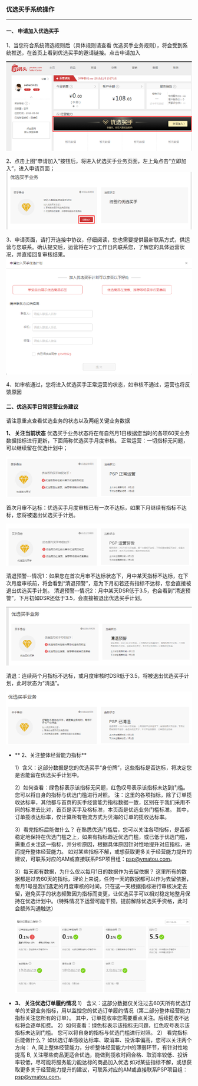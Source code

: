 
### 优选买手系统操作
---

#### 一、 申请加入优选买手
1、当您符合系统筛选规则后（具体规则请查看 优选买手业务规则），将会受到系统推送，在首页上看到优选买手的邀请链接。点击申请加入

![](/pspseller/images/pspapply-1.png)

2、点击上图“申请加入”按钮后，将进入优选买手业务页面，左上角点击“立即加入”，进入申请页面；
![](/pspseller/images/pspapply-2.png)


3、申请页面，请打开连接中协议，仔细阅读，您也需要提供最新联系方式，供运营与您联系。确认提交后，运营将在3个工作日内联系您，了解您的具体运营状况，并直接回复审核结果。
![](/pspseller/images/pspapply-3.png)


4、如审核通过，您将进入优选买手正常运营的状态，如审核不通过，运营也将反馈原因
 
#### 二、优选买手日常运营业务建议

请注意重点查看优选业务的状态以及两组关键业务数据

**1、  关注当前状态**
  优选买手业务状态将在每自然月1日根据您当时的各项60天业务数据指标进行更新，下面简称优选买手月度审核。
正常运营：一切指标无问题，可以继续留在优选计划中；

  ![](/pspseller/images/pspoper-1.png)

  首次月审不达标：优选买手月度审核已有一次不达标，如果下月继续有指标不达标，您将被退出优选买手计划。

  ![](/pspseller/images/pspoper-2.png)

 
  清退预警--情况1：如果您在首次月审不达标状态下，月中某天指标不达标，在下次月度审核前，将会看到“清退预警”，意为下月初若还有指标不达标，您会直接被退出优选买手计划。
清退预警--情况2：月中某天DSR低于3.5，也会看到“清退预警”，下月初如DSR还低于3.5，会直接被退出优选买手计划。

  ![](/pspseller/images/pspoper-3.png)


清退：连续两个月指标不达标，或月度审核时DSR低于3.5，将被退出优选买手计划，此时状态为“清退”。

![](/pspseller/images/pspoper-4.png)


* ** 2、关注整体经营能力指标**

  1）含义：这部分数据是您的优选买手“身份牌”，这些指标是否达标，将决定您是否能留在优选买手计划中。
 
  2）如何查看：绿色标表示该指标无问题，红色叹号表示该指标未达到门槛。
  您可以将自身的指标与优选门槛进行对照。
  注：这里的各项指标，除了订单揽收达标率，其他都与首页的买手经营能力指标数据一致，区别在于我们采用不同的标准去比对，首页是买手及格标准，本页面是优选业务门槛标准。
其中，订单揽收达标率，仅计算所有物流方式为贝海的订单的揽收达标率。
 
  3）看完指标后能做什么？
  在熟悉优选门槛后，您可以关注各项指标，是否都稳定地保持在优选门槛之上，如果有指标趋近优选门槛，或已低于优选门槛，需重点关注这一指标，并分析原因，根据具体原因针对性地提升对应指标，进而提升整体经营能力。
如对某些指标不解，或想获取更多关于经营能力提升的建议，可联系对应的AM或直接联系PSP项目组：psp@ymatou.com。
 
  3）每天都有数据，为什么仅以每月1日的数据作为去留依据？
  这里所有的数据都是过去60天的指标，理论上来说，任何一天的数据都可以作为去留依据，每月1号是我们选定的月度审核的时间，只在这一天根据指标进行审核决定去留，避免买手的状态频繁因为指标而变更，让优选买手可以相对稳定地整月保持在优选计划中。（特殊情况下运营可能干预，提前解除优选买手资格，此时会额外沟通触达）

  ![](/pspseller/images/pspoper-5.png)


* **3、  关注优选订单履约情况**
  1）  含义：这部分数据仅关注过去60天所有优选订单的关键业务指标，用以监控您的优选订单履约情况（第二部分整体经营能力指标关注您所有的订单）。
其中，订单揽收率您需要重点关注。后续揽收不达标将会逐单扣费。
2）如何查看：绿色标表示该指标无问题，红色叹号表示该指标未达到门槛。
您可以将自身的指标与优选门槛进行对照。
  2）  看完指标后能做什么？
如优选订单揽收达标率、取消率、投诉率偏高，您可以关注两个方向：
A, 同上整体经营能力，分析整体经营能力中的薄弱环节，有针对性地提高
B, 关注哪些商品更适合优选，能做到揽收时间合格、取消率较低、投诉率较低，尽可能将服务能力能达标的商品加入优选
如对某些指标不解，或想获取更多关于经营能力提升的建议，可联系对应的AM或直接联系PSP项目组：psp@ymatou.com。
 
 